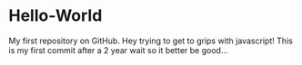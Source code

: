 # Hello-World
My first repository on GitHub.
Hey trying to get to grips with javascript!
This is my first commit after a 2 year wait so it better be good...
